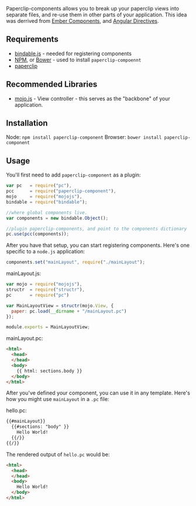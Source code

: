 Paperclip-components allows you to break up your paperclip views into separate files, and re-use them in other parts 
of your application. This idea was derrived from [Ember Components](http://emberjs.com/api/classes/Ember.Component.html),
and [Angular Directives](http://docs.angularjs.org/guide/directive).

## Requirements

- [bindable.js](https://github.com/classdojo/bindable.js) - needed for registering components
- [NPM](http://nodejs.org), or [Bower](http://bower.io) - used to install `paperclip-compoennt`
- [paperclip](https://github.com/classdojo/paperclip.js)


## Recommended Libraries

- [mojo.js](http://github.com/classdojo/mojo.js) - View controller - this serves as the "backbone" of your application.


## Installation

Node: `npm install paperclip-component`
Browser: `bower install paperclip-component`

## Usage

You'll first need to add `paperclip-component` as a plugin:

```javascript
var pc   = require("pc"),
pcc      = require("paperclip-component"),
mojo     = require("mojojs"),
bindable = require("bindable");

//where global components live.
var components = new bindable.Object();

//plugin paperclip-components, and point to the components dictionary
pc.use(pcc(components));
```

After you have that setup, you can start registering components. Here's one specific to a `node.js` application:

```javascript
components.set("mainLayout", require("./mainLayout");
```

mainLayout.js:

```javascript
var mojo = require("mojojs"),
structr  = require("structr"),
pc       = require("pc")

var MainLayoutView = structr(mojo.View, {
  paper: pc.load(__dirname + "/mainLayout.pc")
});

module.exports = MainLayoutView;
```

mainLayout.pc:

```html
<html>
  <head>
  </head>
  <body>
    {{ html: sections.body }}
  </body>
</html>
```

After you've defined your component, you can use it in any template. Here's how you might use `mainLayout` in a `.pc` file:

hello.pc:

```html
{{#mainLayout}}
  {{#sections: "body" }}
    Hello World!
  {{/}}
{{/}}
```

The rendered output of `hello.pc` would be:

```html
<html>
  <head>
  </head>
  <body>
    Hello World!
  </body>
</html>
```






